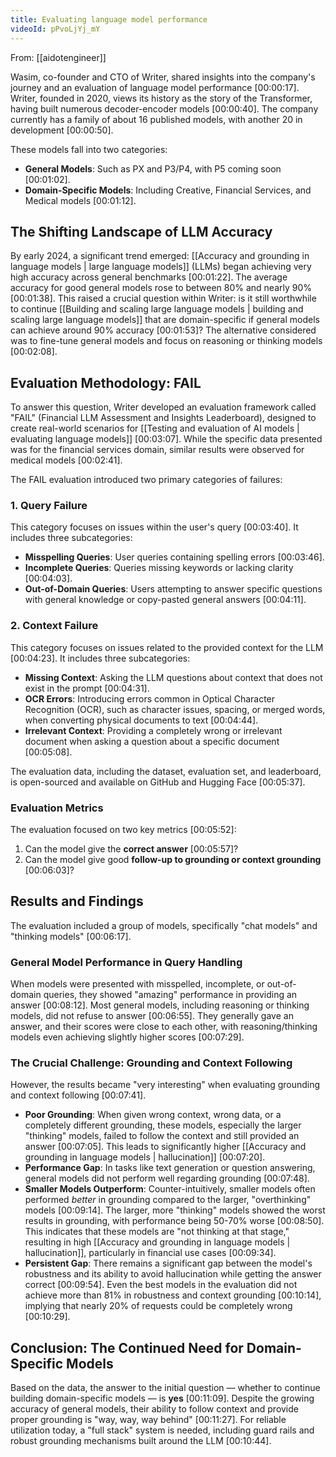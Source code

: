 ```yaml
---
title: Evaluating language model performance
videoId: pPvoLjYj_mY
---
```


From: [[aidotengineer]] <br/> 

Wasim, co-founder and CTO of Writer, shared insights into the company's journey and an evaluation of language model performance <a class="yt-timestamp" data-t="00:00:17">[00:00:17]</a>. Writer, founded in 2020, views its history as the story of the Transformer, having built numerous decoder-encoder models <a class="yt-timestamp" data-t="00:00:40">[00:00:40]</a>. The company currently has a family of about 16 published models, with another 20 in development <a class="yt-timestamp" data-t="00:00:50">[00:00:50]</a>.

These models fall into two categories:
*   **General Models**: Such as PX and P3/P4, with P5 coming soon <a class="yt-timestamp" data-t="00:01:02">[00:01:02]</a>.
*   **Domain-Specific Models**: Including Creative, Financial Services, and Medical models <a class="yt-timestamp" data-t="00:01:12">[00:01:12]</a>.

## The Shifting Landscape of LLM Accuracy
By early 2024, a significant trend emerged: [[Accuracy and grounding in language models | large language models]] (LLMs) began achieving very high accuracy across general benchmarks <a class="yt-timestamp" data-t="00:01:22">[00:01:22]</a>. The average accuracy for good general models rose to between 80% and nearly 90% <a class="yt-timestamp" data-t="00:01:38">[00:01:38]</a>. This raised a crucial question within Writer: is it still worthwhile to continue [[Building and scaling large language models | building and scaling large language models]] that are domain-specific if general models can achieve around 90% accuracy <a class="yt-timestamp" data-t="00:01:53">[00:01:53]</a>? The alternative considered was to fine-tune general models and focus on reasoning or thinking models <a class="yt-timestamp" data-t="00:02:08">[00:02:08]</a>.

## Evaluation Methodology: FAIL
To answer this question, Writer developed an evaluation framework called "FAIL" (Financial LLM Assessment and Insights Leaderboard), designed to create real-world scenarios for [[Testing and evaluation of AI models | evaluating language models]] <a class="yt-timestamp" data-t="00:03:07">[00:03:07]</a>. While the specific data presented was for the financial services domain, similar results were observed for medical models <a class="yt-timestamp" data-t="00:02:41">[00:02:41]</a>.

The FAIL evaluation introduced two primary categories of failures:

### 1. Query Failure
This category focuses on issues within the user's query <a class="yt-timestamp" data-t="00:03:40">[00:03:40]</a>. It includes three subcategories:
*   **Misspelling Queries**: User queries containing spelling errors <a class="yt-timestamp" data-t="00:03:46">[00:03:46]</a>.
*   **Incomplete Queries**: Queries missing keywords or lacking clarity <a class="yt-timestamp" data-t="00:04:03">[00:04:03]</a>.
*   **Out-of-Domain Queries**: Users attempting to answer specific questions with general knowledge or copy-pasted general answers <a class="yt-timestamp" data-t="00:04:11">[00:04:11]</a>.

### 2. Context Failure
This category focuses on issues related to the provided context for the LLM <a class="yt-timestamp" data-t="00:04:23">[00:04:23]</a>. It includes three subcategories:
*   **Missing Context**: Asking the LLM questions about context that does not exist in the prompt <a class="yt-timestamp" data-t="00:04:31">[00:04:31]</a>.
*   **OCR Errors**: Introducing errors common in Optical Character Recognition (OCR), such as character issues, spacing, or merged words, when converting physical documents to text <a class="yt-timestamp" data-t="00:04:44">[00:04:44]</a>.
*   **Irrelevant Context**: Providing a completely wrong or irrelevant document when asking a question about a specific document <a class="yt-timestamp" data-t="00:05:08">[00:05:08]</a>.

The evaluation data, including the dataset, evaluation set, and leaderboard, is open-sourced and available on GitHub and Hugging Face <a class="yt-timestamp" data-t="00:05:37">[00:05:37]</a>.

### Evaluation Metrics
The evaluation focused on two key metrics <a class="yt-timestamp" data-t="00:05:52">[00:05:52]</a>:
1.  Can the model give the **correct answer** <a class="yt-timestamp" data-t="00:05:57">[00:05:57]</a>?
2.  Can the model give good **follow-up to grounding or context grounding** <a class="yt-timestamp" data-t="00:06:03">[00:06:03]</a>?

## Results and Findings

The evaluation included a group of models, specifically "chat models" and "thinking models" <a class="yt-timestamp" data-t="00:06:17">[00:06:17]</a>.

### General Model Performance in Query Handling
When models were presented with misspelled, incomplete, or out-of-domain queries, they showed "amazing" performance in providing an answer <a class="yt-timestamp" data-t="00:08:12">[00:08:12]</a>. Most general models, including reasoning or thinking models, did not refuse to answer <a class="yt-timestamp" data-t="00:06:55">[00:06:55]</a>. They generally gave an answer, and their scores were close to each other, with reasoning/thinking models even achieving slightly higher scores <a class="yt-timestamp" data-t="00:07:29">[00:07:29]</a>.

### The Crucial Challenge: Grounding and Context Following
However, the results became "very interesting" when evaluating grounding and context following <a class="yt-timestamp" data-t="00:07:41">[00:07:41]</a>.
*   **Poor Grounding**: When given wrong context, wrong data, or a completely different grounding, these models, especially the larger "thinking" models, failed to follow the context and still provided an answer <a class="yt-timestamp" data-t="00:07:05">[00:07:05]</a>. This leads to significantly higher [[Accuracy and grounding in language models | hallucination]] <a class="yt-timestamp" data-t="00:07:20">[00:07:20]</a>.
*   **Performance Gap**: In tasks like text generation or question answering, general models did not perform well regarding grounding <a class="yt-timestamp" data-t="00:07:48">[00:07:48]</a>.
*   **Smaller Models Outperform**: Counter-intuitively, smaller models often performed *better* in grounding compared to the larger, "overthinking" models <a class="yt-timestamp" data-t="00:09:14">[00:09:14]</a>. The larger, more "thinking" models showed the worst results in grounding, with performance being 50-70% worse <a class="yt-timestamp" data-t="00:08:50">[00:08:50]</a>. This indicates that these models are "not thinking at that stage," resulting in high [[Accuracy and grounding in language models | hallucination]], particularly in financial use cases <a class="yt-timestamp" data-t="00:09:34">[00:09:34]</a>.
*   **Persistent Gap**: There remains a significant gap between the model's robustness and its ability to avoid hallucination while getting the answer correct <a class="yt-timestamp" data-t="00:09:54">[00:09:54]</a>. Even the best models in the evaluation did not achieve more than 81% in robustness and context grounding <a class="yt-timestamp" data-t="00:10:14">[00:10:14]</a>, implying that nearly 20% of requests could be completely wrong <a class="yt-timestamp" data-t="00:10:29">[00:10:29]</a>.

## Conclusion: The Continued Need for Domain-Specific Models
Based on the data, the answer to the initial question — whether to continue building domain-specific models — is **yes** <a class="yt-timestamp" data-t="00:11:09">[00:11:09]</a>. Despite the growing accuracy of general models, their ability to follow context and provide proper grounding is "way, way, way behind" <a class="yt-timestamp" data-t="00:11:27">[00:11:27]</a>. For reliable utilization today, a "full stack" system is needed, including guard rails and robust grounding mechanisms built around the LLM <a class="yt-timestamp" data-t="00:10:44">[00:10:44]</a>.